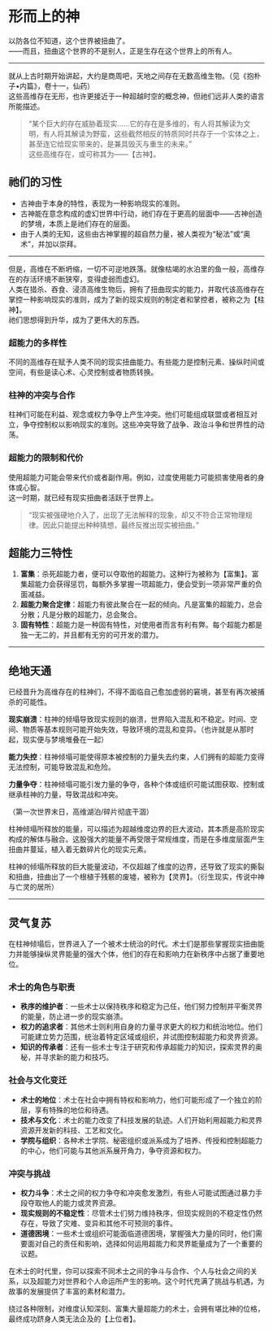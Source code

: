 # 形而上的神

以防各位不知道，这个世界被扭曲了。  
——而且，扭曲这个世界的不是别人，正是生存在这个世界上的所有人。

---

就从上古时期开始讲起，大约是商周吧，天地之间存在无数高维生物。（见《抱朴子•内篇》，卷十一，仙药）  
这些高维存在无形，也许更接近于一种超越时空的概念神，但祂们远非人类的语言所能描述。  
> “某个巨大的存在威胁着现实......它的存在是多维的，有人将其解读为文明，有人将其解读为野蛮，这些截然相反的特质同时共存于一个实体之上，甚至连它给现实带来的，是兼具毁灭与重生的未来。”  
这些高维存在，或可称其为——【古神】。

## 祂们的习性
- 古神由于本身的特性，表现为一种影响现实的准则。
- 古神能在意念构成的虚幻世界中行动，祂们存在于更高的层面中——古神创造的梦境，本质上是祂们存在的层面。
- 由于人类的无知，这些由古神掌握的超自然力量，被人类视为“秘法”或“奥术”，并加以崇拜。

---

但是，高维在不断坍缩，一切不可逆地跌落。就像枯竭的水泊里的鱼一般，高维存在的存活环境不断狭窄，变得虚弱而虚幻。  
人类在猎杀、吞食、浸渍高维生物后，拥有了扭曲现实的能力，并取代该高维存在掌控一种影响现实的准则，成为了新的现实规则的制定者和掌控者，被称之为【柱神】。  
祂们思想得到升华，成为了更伟大的东西。

### 超能力的多样性
不同的高维存在赋予人类不同的现实扭曲能力。有些能力是控制元素、操纵时间或空间，有些是读心术、心灵控制或者物质转换。

### 柱神的冲突与合作
柱神们可能在利益、观念或权力争夺上产生冲突。他们可能组成联盟或者相互对立，争夺控制权以影响现实的准则。这些冲突导致了战争、政治斗争和世界性的动荡。

### 超能力的限制和代价
使用超能力可能会带来代价或者副作用。例如，过度使用能力可能损害使用者的身体或心智。  
这一时期，就已经有现实扭曲者活跃于世界上。  
> “现实被强硬地介入了，出现了无法解释的现象，却又不符合正常物理规律。因此只能提出种种猜想，最终反推出现实被扭曲。”

## 超能力三特性
1. **富集**：杀死超能力者，便可以夺取他的超能力。这种行为被称为【富集】。富集超能力会获得惩罚，每额外多掌握一项超能力，便会受到一项非常严重的负面减益。
2. **超能力聚合定律**：超能力有彼此聚合在一起的倾向。凡是富集的超能力，总会分散；凡是分散的超能力，总会聚合。
3. **固有特性**：超能力是一种固有特性，对使用者而言有利有弊。每个超能力都是独一无二的，并且都有无穷的可开发的潜力。

---

## 绝地天通
已经晋升为高维存在的柱神们，不得不面临自己愈加虚弱的窘境，甚至有再次被捕杀的可能性。  

**现实崩溃**：柱神的倾塌导致现实规则的崩溃，世界陷入混乱和不稳定。时间、空间、物质等基本规则可能开始失效，导致环境的混乱和变异。（也许就是从那时起，现实便与梦境堆叠在一起）  

**能力失控**：柱神倾塌可能使得原本被控制的力量失去约束，人们拥有的超能力变得无法控制，可能导致混乱和危险。  

**力量争夺**：柱神倾塌可能引发力量的争夺，各种个体或组织可能试图获取、控制或继承柱神的力量，导致混战和冲突。  

（第一次世界末日，高维湖泊/碎片彻底干涸）  

柱神倾塌所释放的能量，可以描述为超越维度边界的巨大波动，其本质是高阶现实构成的解体与融合。这股强大的能量不再受限于常规维度，而是在多维度层面产生扭曲并蔓延，植入着无数碎片化的现实元素。  

柱神的倾塌所释放的巨大能量波动，不仅超越了维度的边界，还导致了现实的撕裂和扭曲，扭曲出了一个根植于残骸的废墟，被称为【灵界】。（衍生现实，传说中神与亡灵的居所）

---

## 灵气复苏
在柱神倾塌后，世界进入了一个被术士统治的时代。术士们是那些掌握现实扭曲能力并能够操纵灵界能量的强大个体，他们的存在和影响力在新秩序中占据了重要地位。

### 术士的角色与职责
- **秩序的维护者**：一些术士以保持秩序和稳定为己任，他们努力控制并平衡灵界的能量，防止进一步的现实崩溃。
- **权力的追求者**：其他术士则利用自身的力量寻求更大的权力和统治地位。他们可能建立势力范围，统治着特定区域或组织，并试图控制超能力和灵界资源。
- **知识的传承者**：还有一些术士专注于研究和传承超能力的知识，探索灵界的奥秘，并寻求新的能力和技巧。

### 社会与文化变迁
- **术士的地位**：术士在社会中拥有特权和影响力，他们可能形成了一个独立的阶层，享有特殊的地位和待遇。
- **技术与文化**：术士的能力改变了科技发展的轨迹。人们开始利用超能力和灵界资源开发新的科技、工艺和文化。
- **学院与组织**：各种术士学院、秘密组织或派系成为了培养、传授和控制超能力的中心，他们可能与其他派系展开角力，争夺资源和权力。

### 冲突与挑战
- **权力斗争**：术士之间的权力争夺和冲突愈发激烈，有些人可能试图通过暴力手段夺取他人的能力或灵界资源。
- **现实规则的不稳定性**：尽管术士们努力维持秩序，但现实规则的不稳定性仍然存在，导致了灾难、变异和其他不可预测的事件。
- **道德困境**：一些术士或组织可能面临道德困境，掌握强大力量的同时，他们需要面对自己的责任和影响，选择如何运用超能力和灵界能量成为了一个重要的议题。

在术士的时代里，你可以探索不同术士之间的争斗与合作、个人与社会之间的关系，以及超能力对世界和个人命运所产生的影响。这个时代充满了挑战与机遇，为故事的发展提供了丰富的素材和潜力。

绕过各种限制，对维度认知深刻、富集大量超能力的术士，会拥有堪比神的位格，最终成功跻身人类无法企及的【上位者】。  
